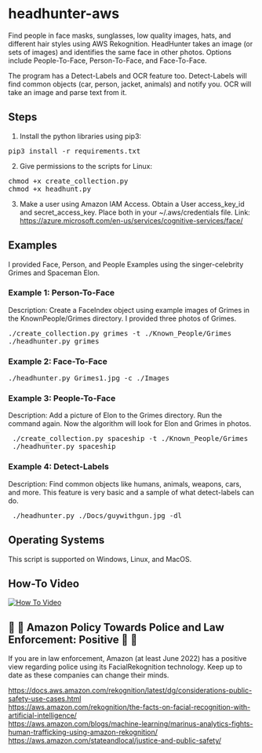 # headhunter-aws
Find people in face masks, sunglasses, low quality images, hats, and different hair styles using AWS Rekognition. HeadHunter takes an image (or sets of images) and identifies the same face in other photos. Options include People-To-Face, Person-To-Face, and Face-To-Face.

The program has a Detect-Labels and OCR feature too. Detect-Labels will find common objects (car, person, jacket, animals) and notify you. OCR will take an image and parse text from it. 

## Steps
1. Install the python libraries using pip3:
<pre>
pip3 install -r requirements.txt
</pre>

2. Give permissions to the scripts for Linux:
<pre>
chmod +x create_collection.py
chmod +x headhunt.py
</pre>

3. Make a user using Amazon IAM Access. Obtain a User access_key_id and secret_access_key. Place both in your ~/.aws/credentials file.
Link: https://azure.microsoft.com/en-us/services/cognitive-services/face/

## Examples
I provided Face, Person, and People Examples using the singer-celebrity Grimes and Spaceman Elon. 
### Example 1: Person-To-Face
Description: Create a FaceIndex object using example images of Grimes in the KnownPeople/Grimes directory. I provided three photos of Grimes. 
<pre>
./create_collection.py grimes -t ./Known_People/Grimes
./headhunter.py grimes
</pre>

### Example 2: Face-To-Face
<pre>
./headhunter.py Grimes1.jpg -c ./Images
</pre>

### Example 3: People-To-Face
Description: Add a picture of Elon to the Grimes directory. Run the command again. Now the algorithm will look for Elon and Grimes in photos.
<pre>
 ./create_collection.py spaceship -t ./Known_People/Grimes
 ./headhunter.py spaceship
</pre>

### Example 4: Detect-Labels
Description: Find common objects like humans, animals, weapons, cars, and more. This feature is very basic and a sample of what detect-labels can do. 
<pre>
 ./headhunter.py ./Docs/guywithgun.jpg -dl
</pre>

## Operating Systems
This script is supported on Windows, Linux, and MacOS.

## How-To Video
[![How To Video](https://img.youtube.com/vi/rnMrB7M15pk/0.jpg)](https://www.youtube.com/watch?v=rnMrB7M15pk)


## 🚨 🚓 Amazon Policy Towards Police and Law Enforcement: Positive 🚓 🚨

If you are in law enforcement, Amazon (at least June 2022) has a positive view regarding police using its FacialRekognition technology. Keep up to date as these companies can change their minds. 

https://docs.aws.amazon.com/rekognition/latest/dg/considerations-public-safety-use-cases.html<br />
https://aws.amazon.com/rekognition/the-facts-on-facial-recognition-with-artificial-intelligence/<br />
https://aws.amazon.com/blogs/machine-learning/marinus-analytics-fights-human-trafficking-using-amazon-rekognition/<br />
https://aws.amazon.com/stateandlocal/justice-and-public-safety/<br />


